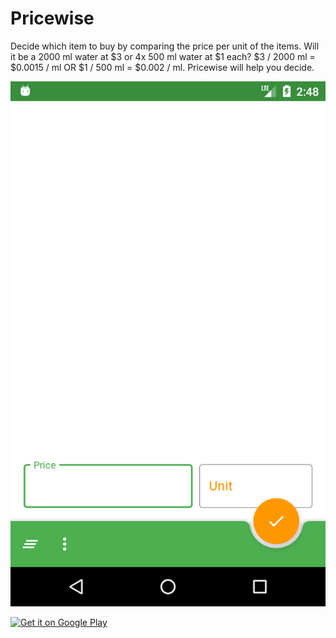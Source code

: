 # Pricewise
<p>
Decide which item to buy by comparing the price per unit of the items. Will it be a 2000 ml water at $3 or 4x 500 ml water at $1 each? $3 / 2000 ml = $0.0015 / ml OR $1 / 500 ml = $0.002 / ml. Pricewise will help you decide.</p>

![Home Screen](/screenshot/pricewise_1.png)

<p><a href="https://play.google.com/store/apps/details?id=com.lowbottgames.pricewise">
  <img alt="Get it on Google Play"
       src="https://developer.android.com/images/brand/en_generic_rgb_wo_45.png" />
</a></p>